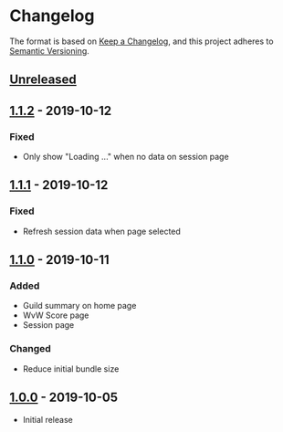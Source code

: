# Changelog

The format is based on [Keep a Changelog](https://keepachangelog.com/en/1.0.0/),
and this project adheres to [Semantic Versioning](https://semver.org/spec/v2.0.0.html).

## [Unreleased][]

## [1.1.2][] - 2019-10-12

### Fixed
- Only show "Loading ..." when no data on session page

## [1.1.1][] - 2019-10-12

### Fixed
- Refresh session data when page selected

## [1.1.0][] - 2019-10-11

### Added
- Guild summary on home page
- WvW Score page
- Session page

### Changed
- Reduce initial bundle size

## [1.0.0][] - 2019-10-05

- Initial release


[Unreleased]: https://github.com/Nabrok/gw2-discord-spa/compare/v1.1.2...master
[1.1.2]: https://github.com/Nabrok/gw2-discord-spa/compare/v1.1.1...v1.1.2
[1.1.1]: https://github.com/Nabrok/gw2-discord-spa/compare/v1.1.0...v1.1.1
[1.1.0]: https://github.com/Nabrok/gw2-discord-spa/compare/v1.0.0...v1.1.0
[1.0.0]: https://github.com/Nabrok/gw2-discord-spa/tags/v1.0.0
